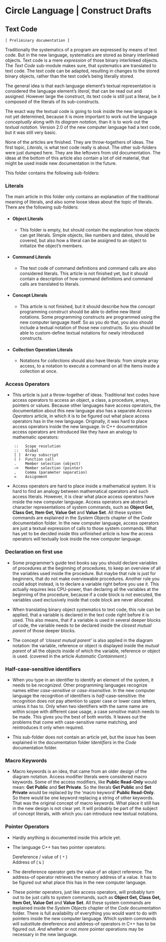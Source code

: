 ﻿Circle Language | Construct Drafts
==================================

Text Code
---------

`[ Preliminary documentation ]`

Traditionally the systematics of a program are expressed by means of text code. But in the new language, systematics are stored as binary interlinked objects. Text code is a mere *expression* of those binary interlinked objects. The *Text Code* sub-module makes sure, that systematics are translated to text code. The text code can be adapted, resulting in changes to the stored binary objects, rather than the text code’s being literally stored.

The general idea is that each language element’s textual representation is considered the language element’s *literal*, that can be read out and assigned. However large the construct, its text code is still just a literal, be it composed of the literals of its sub-constructs.

The exact way the textual code is going to look inside the new language is not yet determined, because it is more important to work out the language *conceptually* along with its *diagram notation*, than it is to work out the *textual notation*. Version 2.0 of the new computer language had a text code, but it was still very basic.

None of the articles are finished. They are throw-togethers of ideas. The first topic, *Literals*, is what text code really is about. The other sub-folders were just dumped here. They are like leftovers from old documentation. The ideas at the bottom of this article also contain a lot of old material, that might be used inside new documentation in the future.

This folder contains the following sub-folders:

### Literals

The main article in this folder only contains an explanation of the traditional meaning of literals, and also some loose ideas about the topic of literals. There are the following sub-folders:

- #### Object Literals

    - This folder is empty, but should contain the explanation how objects can get literals. Simple objects, like numbers and dates, should be covered, but also how a literal can be assigned to an object to initialize the object’s members.

- #### Command Literals

    - The text code of command definitions and command calls are also considered literals. This article is not finished yet, but it should contain a description of how command definitions and command calls are translated to literals.

- #### Concept Literals

    - This article is not finished, but it should describe how the *concept* programming construct should be able to define new literal notations. Some programming constructs are programmed using the new computer language itself. So as you do that, you also should include a textual notation of those new constructs. So you should be able to custom-define textual notations for newly introduced constructs.

- #### Collection Operation Literals

    - Notations for *collections* should also have literals: from simple array access, to a notation to execute a command on all the items inside a collection at once.

### Access Operators

- This article is just a throw-together of ideas. Traditional text codes have access operators to access an object, a class, a procedure, arrays, pointers or values. Because other languages have access operators, the documentation about this new language also has a separate *Access Operators* article, in which it is to be figured out what place access operators has in the new language. Originally, it was hard to place access operators inside the new language. In C++ documentation access operators are introduced like they have an analogy to mathematic operators:  

````
    ::   Scope resolution  
    ::   Global  
    [ ]  Array subscript  
    ( )  Function call  
    .    Member selection (object)  
    –>   Member selection (pointer)  
    ,    Comma (parameter separation)  
    =    Assignment
````

- Access operators are hard to place inside a mathematical system. It is hard to find an analogy between mathematical operators and such access literals. However, it is clear what place access operators have inside the new computer language. Access operators are abstract character representations of system commands, such as __Object Get, Class Get, Item Get, Value Get__ and __Value Set__. All these system commands are explained in the *System Objects* chapter of the *Code* documentation folder. In the new computer language, access operators are just a textual expression of calls to those system commands. What has yet to be decided inside this unfinished article is how the access operators will textually look inside the new computer language.

### Declaration on first use

- Some programmer’s guide text books say you should declare variables of procedures at the beginning of procedures, to keep an overview of all the variables used inside the procedure. But maybe that rule is just for beginners, that do not make overviewable procedures. Another rule you could adopt instead, is to declare a variable right before you use it. This actually requires less CPU-power, than declaring all the variables at the beginning of the procedure, because if a code block is not executed, the variables used exclusively inside that code block are never allocated.

- When translating binary object systematics to text code, this rule can be applied, that a variable is declared in the text code right before it is used. This also means, that if a variable is used in several deeper blocks of code, the variable needs to be declared inside the *closest mutual parent* of those deeper blocks.

- The concept of *‘closest mutual parent’* is also applied in the diagram notation: the variable, reference or object is displayed inside the *mutual parent* of all the objects inside of which the variable, reference or object is used. (covered in the article *Automatic Containment*.)

### Half-case-sensitive identifiers

- When you type in an identifier to identify an element of the system, it needs to be *recognized*. Other programming languages recognize names either *case-sensitive* or *case-insensitive*. In the new computer language the recognition of identifiers is *half*-case-sensitive: the recognition does not pay attention to upper case or lower case letters, unless it has to. Only when two identifiers with the same name are within scope with different case usage, a case *sensitive* match needs to be made. This gives you the best of both worlds. It leaves out the problems that come with case-sensitive name matching, and reintroduces it only when required.

- This sub-folder does not contain an article yet, but the issue has been explained in the documentation folder *Identifiers* in the *Code* documentation folder.

### Macro Keywords

- Macro keywords is an idea, that came from an older design of the diagram notation. Access modifier literals were considered macro keywords. Some of the access modifiers, like __Public Read-Only__ would mean: __Get Public__ and __Set Private__. So the literals __Get Public__ and __Set Private__ would be replaced by the ‘macro keyword’ __Public Read-Only__. So there would be one keyword replacing a string of other keywords. That was the original concept of macro keywords. What place it still has in the new design is not clear yet. It will probably be part of the subject of concept literals, with which you can introduce new textual notations.

### Pointer Operators

- Hardly anything is documented inside this article yet.

- The language C++ has two pointer operators:

  Dereference / value of ( `*` )  
  Address of ( `&` )

- The dereference operator gets the value of an object reference. The address-of operator retrieves the memory address of a value. It has to be figured out what place this has in the new computer language.

- These pointer operators, just like access operators, will probably turn out to be just calls to system commands, such as __Object Get, Class Get, Item Get, Value Get__ and __Value Set__. All these system commands are explained inside the *System Objects* chapter of the *Code* documentation folder. There is full availability of everything you would want to do with pointers inside the new computer language. Which system commands will substitute dereference and address-of operators in C++ has to be figured out. *And* whether or not *more* pointer operations may be necessary in the new language.